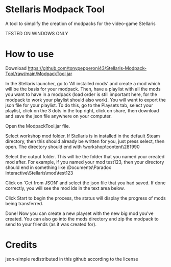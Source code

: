 # Stellaris Modpack Tool
 A tool to simplify the creation of modpacks for the video-game Stellaris

TESTED ON WINDOWS ONLY

# How to use
Download https://github.com/tonypepperoni43/Stellaris-Modpack-Tool/raw/main/ModpackTool.jar

In the Stellaris launcher, go to 'All installed mods' and create a mod which will be the basis for your modpack. Then, have a playlist with all the mods you want to have in a modpack (load order is still important here, for the modpack to work your playlist should also work). You will want to export the json file for your playlist. To do this, go to the Playsets tab, select your playlist, click on the 3 dots in the top right, click on share, then download and save the json file anywhere on your computer.

Open the ModpackTool.jar file.

Select workshop mod folder. If Stellaris is in installed in the default Steam directory, then this should already be written for you, just press select, then open. The directory should end with \workshop\content\281990

Select the output folder. This will be the folder that you named your created mod after. For example, if you named your mod test123, then your directory should end in something like \Documents\Paradox Interactive\Stellaris\mod\test123

Click on 'Get from JSON' and select the json file that you had saved. If done correctly, you will see the mod ids in the text area below.

Click Start to begin the process, the status will display the progress of mods being transferred.

Done! Now you can create a new playset with the new big mod you've created. You can also go into the mods directory and zip the modpack to send to your friends (as it was created for).

# Credits
json-simple redistributed in this github according to the license
